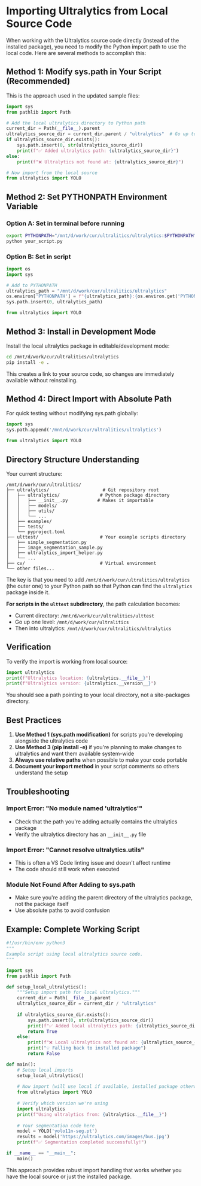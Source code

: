 # Importing Ultralytics from Local Source Code

When working with the Ultralytics source code directly (instead of the installed package), you need to modify the Python import path to use the local code. Here are several methods to accomplish this:

## Method 1: Modify sys.path in Your Script (Recommended)

This is the approach used in the updated sample files:

```python
import sys
from pathlib import Path

# Add the local ultralytics directory to Python path
current_dir = Path(__file__).parent
ultralytics_source_dir = current_dir.parent / "ultralytics"  # Go up to parent, then to ultralytics
if ultralytics_source_dir.exists():
    sys.path.insert(0, str(ultralytics_source_dir))
    print(f"✅ Added ultralytics path: {ultralytics_source_dir}")
else:
    print(f"❌ Ultralytics not found at: {ultralytics_source_dir}")

# Now import from the local source
from ultralytics import YOLO
```

## Method 2: Set PYTHONPATH Environment Variable

### Option A: Set in terminal before running
```bash
export PYTHONPATH="/mnt/d/work/cur/ultralitics/ultralytics:$PYTHONPATH"
python your_script.py
```

### Option B: Set in script
```python
import os
import sys

# Add to PYTHONPATH
ultralytics_path = "/mnt/d/work/cur/ultralitics/ultralytics"
os.environ['PYTHONPATH'] = f"{ultralytics_path}:{os.environ.get('PYTHONPATH', '')}"
sys.path.insert(0, ultralytics_path)

from ultralytics import YOLO
```

## Method 3: Install in Development Mode

Install the local ultralytics package in editable/development mode:

```bash
cd /mnt/d/work/cur/ultralitics/ultralytics
pip install -e .
```

This creates a link to your source code, so changes are immediately available without reinstalling.

## Method 4: Direct Import with Absolute Path

For quick testing without modifying sys.path globally:

```python
import sys
sys.path.append('/mnt/d/work/cur/ultralitics/ultralytics')

from ultralytics import YOLO
```

## Directory Structure Understanding

Your current structure:
```
/mnt/d/work/cur/ultralitics/
├── ultralytics/                    # Git repository root
│   ├── ultralytics/               # Python package directory
│   │   ├── __init__.py           # Makes it importable
│   │   ├── models/
│   │   ├── utils/
│   │   └── ...
│   ├── examples/
│   ├── tests/
│   └── pyproject.toml
├── ulttest/                       # Your example scripts directory
│   ├── simple_segmentation.py
│   ├── image_segmentation_sample.py
│   ├── ultralytics_import_helper.py
│   └── ...
├── cv/                            # Virtual environment
└── other files...
```

The key is that you need to add `/mnt/d/work/cur/ultralitics/ultralytics` (the outer one) to your Python path so that Python can find the `ultralytics` package inside it.

**For scripts in the `ulttest` subdirectory**, the path calculation becomes:
- Current directory: `/mnt/d/work/cur/ultralitics/ulttest`  
- Go up one level: `/mnt/d/work/cur/ultralitics`
- Then into ultralytics: `/mnt/d/work/cur/ultralitics/ultralytics`

## Verification

To verify the import is working from local source:

```python
import ultralytics
print(f"Ultralytics location: {ultralytics.__file__}")
print(f"Ultralytics version: {ultralytics.__version__}")
```

You should see a path pointing to your local directory, not a site-packages directory.

## Best Practices

1. **Use Method 1 (sys.path modification)** for scripts you're developing alongside the ultralytics code
2. **Use Method 3 (pip install -e)** if you're planning to make changes to ultralytics and want them available system-wide
3. **Always use relative paths** when possible to make your code portable
4. **Document your import method** in your script comments so others understand the setup

## Troubleshooting

### Import Error: "No module named 'ultralytics'"
- Check that the path you're adding actually contains the ultralytics package
- Verify the ultralytics directory has an `__init__.py` file

### Import Error: "Cannot resolve ultralytics.utils"
- This is often a VS Code linting issue and doesn't affect runtime
- The code should still work when executed

### Module Not Found After Adding to sys.path
- Make sure you're adding the parent directory of the ultralytics package, not the package itself
- Use absolute paths to avoid confusion

## Example: Complete Working Script

```python
#!/usr/bin/env python3
"""
Example script using local ultralytics source code.
"""

import sys
from pathlib import Path

def setup_local_ultralytics():
    """Setup import path for local ultralytics."""
    current_dir = Path(__file__).parent
    ultralytics_source_dir = current_dir / "ultralytics"
    
    if ultralytics_source_dir.exists():
        sys.path.insert(0, str(ultralytics_source_dir))
        print(f"✅ Added local ultralytics path: {ultralytics_source_dir}")
        return True
    else:
        print(f"❌ Local ultralytics not found at: {ultralytics_source_dir}")
        print("💡 Falling back to installed package")
        return False

def main():
    # Setup local imports
    setup_local_ultralytics()
    
    # Now import (will use local if available, installed package otherwise)
    from ultralytics import YOLO
    
    # Verify which version we're using
    import ultralytics
    print(f"Using ultralytics from: {ultralytics.__file__}")
    
    # Your segmentation code here
    model = YOLO('yolo11n-seg.pt')
    results = model('https://ultralytics.com/images/bus.jpg')
    print(f"✅ Segmentation completed successfully!")

if __name__ == "__main__":
    main()
```

This approach provides robust import handling that works whether you have the local source or just the installed package.
